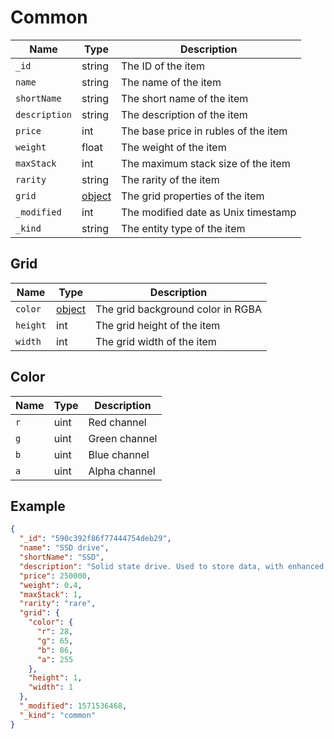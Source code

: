 # Common

| Name  | Type   | Description          |
| ----- | ------ | -------------------- |
| `_id` | string | The ID of the item |
| `name` | string | The name of the item |
| `shortName` | string | The short name of the item |
| `description` | string | The description of the item |
| `price` | int | The base price in rubles of the item |
| `weight` | float | The weight of the item |
| `maxStack` | int | The maximum stack size of the item |
| `rarity` | string | The rarity of the item |
| `grid` | [object](#grid) | The grid properties of the item |
| `_modified` | int | The modified date as Unix timestamp |
| `_kind` | string | The entity type of the item |

## Grid
| Name  | Type   | Description          |
| ----- | ------ | -------------------- |
| `color` | [object](#color) | The grid background color in RGBA |
| `height` | int | The grid height of the item |
| `width` | int | The grid width of the item |

## Color
| Name  | Type   | Description          |
| ----- | ------ | -------------------- |
| `r` | uint | Red channel |
| `g` | uint | Green channel |
| `b` | uint | Blue channel |
| `a` | uint | Alpha channel |

## Example
```JSON
{
  "_id": "590c392f86f77444754deb29",
  "name": "SSD drive",
  "shortName": "SSD",
  "description": "Solid state drive. Used to store data, with enhanced read and write performance.",
  "price": 250000,
  "weight": 0.4,
  "maxStack": 1,
  "rarity": "rare",
  "grid": {
    "color": {
      "r": 28,
      "g": 65,
      "b": 86,
      "a": 255
    },
    "height": 1,
    "width": 1
  },
  "_modified": 1571536468,
  "_kind": "common"
}
```

